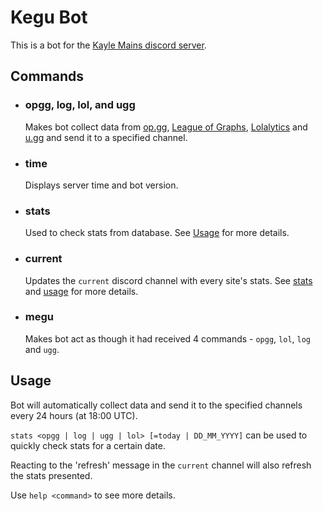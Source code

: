 # **Kegu Bot**
This is a bot for the [Kayle Mains discord server](https://discord.gg/ExyGyS8). 

## **Commands**
- ### opgg, log, lol, and ugg
    Makes bot collect data from [op.gg](https://na.op.gg), [League of Graphs](https://www.leagueofgraphs.com/),  [Lolalytics](https://www.lolalytics.com/) and [u.gg](https://u.gg/) and send it to a specified channel.

- ### time
    Displays server time and bot version.

- ### stats
    Used to check stats from database. See [Usage](#Usage) for more details.

- ### current
    Updates the `current` discord channel with every site's stats. See [stats](#stats) and [usage](#Usage) for more details.
    
- ### megu
    Makes bot act as though it had received 4 commands - `opgg`, `lol`, `log` and `ugg`.

## **Usage**
Bot will automatically collect data and send it to the specified channels every 24 hours (at 18:00 UTC).

`stats <opgg | log | ugg | lol> [=today | DD_MM_YYYY]` can be used to quickly check stats for a certain date.

Reacting to the 'refresh' message in the `current` channel will also refresh the stats presented.

Use `help <command>` to see more details.

    
